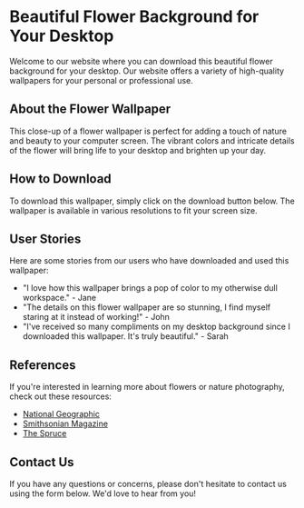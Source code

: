<!--font:Exo 2-->

# Beautiful Flower Background for Your Desktop

Welcome to our website where you can download this beautiful flower background for your desktop. Our website offers a variety of high-quality wallpapers for your personal or professional use. 

## About the Flower Wallpaper

This close-up of a flower wallpaper is perfect for adding a touch of nature and beauty to your computer screen. The vibrant colors and intricate details of the flower will bring life to your desktop and brighten up your day. 

## How to Download

To download this wallpaper, simply click on the download button below. The wallpaper is available in various resolutions to fit your screen size. 

## User Stories

Here are some stories from our users who have downloaded and used this wallpaper:

- "I love how this wallpaper brings a pop of color to my otherwise dull workspace." - Jane 
- "The details on this flower wallpaper are so stunning, I find myself staring at it instead of working!" - John 
- "I've received so many compliments on my desktop background since I downloaded this wallpaper. It's truly beautiful." - Sarah 

## References

If you're interested in learning more about flowers or nature photography, check out these resources:

- [National Geographic](#)
- [Smithsonian Magazine](#)
- [The Spruce](#)

## Contact Us

If you have any questions or concerns, please don't hesitate to contact us using the form below. We'd love to hear from you!

<!--

Write me content for website with wallpaper which alt text is:

"A close-up of a flower"

The name/title of the page should not be 1:1 copy of the alt text but rather a real content of the website which is using this wallpaper.

- Use markdown format 
- Start with heading
- Heading should be short and concise
- The content should look like a real website 
- The website should not be about the wallpaper, wallpaper is just a related background
- Heading should be contain work "wallpaper" or "background"
- Include real sections like references, contact, user stories, etc. use things relevant to the page purpose.
- Feel free to use structure like headings, bullets, numbering, blockquotes, paragraphs, horizontal lines, etc.
- You can use formatting like bold or _italic_
- You can include UTF-8 emojis
- Links should be only #hash anchors (and you can refer to the document itself)
- Do not include images


---


# Beautiful Flower Background for Your Desktop

Welcome to our website where you can download this beautiful flower background for your desktop. Our website offers a variety of high-quality wallpapers for your personal or professional use. 

## About the Flower Wallpaper

This close-up of a flower wallpaper is perfect for adding a touch of nature and beauty to your computer screen. The vibrant colors and intricate details of the flower will bring life to your desktop and brighten up your day. 

## How to Download

To download this wallpaper, simply click on the download button below. The wallpaper is available in various resolutions to fit your screen size. 

## User Stories

Here are some stories from our users who have downloaded and used this wallpaper:

- "I love how this wallpaper brings a pop of color to my otherwise dull workspace." - Jane 
- "The details on this flower wallpaper are so stunning, I find myself staring at it instead of working!" - John 
- "I've received so many compliments on my desktop background since I downloaded this wallpaper. It's truly beautiful." - Sarah 

## References

If you're interested in learning more about flowers or nature photography, check out these resources:

- [National Geographic](#)
- [Smithsonian Magazine](#)
- [The Spruce](#)

## Contact Us

If you have any questions or concerns, please don't hesitate to contact us using the form below. We'd love to hear from you!

-->

